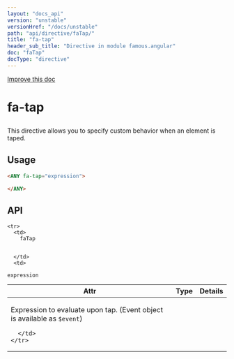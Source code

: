 ```yaml
---
layout: "docs_api"
version: "unstable"
versionHref: "/docs/unstable"
path: "api/directive/faTap/"
title: "fa-tap"
header_sub_title: "Directive in module famous.angular"
doc: "faTap"
docType: "directive"
---
```


<div class="improve-docs">
  <a href='https://github.com/Famous/famous-angular/edit/master/src/scripts/directives/fa-tap.js#L1'>
    Improve this doc
  </a>
</div>




<h1 class="api-title">

  fa-tap



</h1>





This directive allows you to specify custom behavior when an element is taped.








  
<h2 id="usage">Usage</h2>
  
```html
<ANY fa-tap="expression">

</ANY>
```
  
  
<h2 id="api" style="clear:both;">API</h2>

<table class="table" style="margin:0;">
  <thead>
    <tr>
      <th>Attr</th>
      <th>Type</th>
      <th>Details</th>
    </tr>
  </thead>
  <tbody>
    
    <tr>
      <td>
        faTap
        
        
      </td>
      <td>
        
  <code>expression</code>
      </td>
      <td>
        <p>Expression to evaluate upon tap. (Event object is available as <code>$event</code>)</p>

        
      </td>
    </tr>
    
  </tbody>
</table>

  

  





